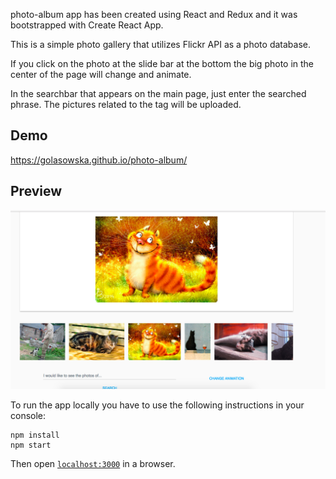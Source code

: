 photo-album app has been created using React and Redux and it was bootstrapped with Create React App.

This is a simple photo gallery that utilizes Flickr API as a photo database.

If you click on the photo at the slide bar at the bottom the big photo in the center of the page will change and animate.

In the searchbar that appears on the main page, just enter the searched phrase.
The pictures related to the tag will be uploaded.

## Demo

[https://golasowska.github.io/photo-album/ ](https://golasowska.github.io/photo-album/)

## Preview

<img src="./images/photo-album.png" />

To run the app locally you have to use the following instructions in your console:

```
npm install
npm start
```

Then open [`localhost:3000`](http://localhost:3000) in a browser.
